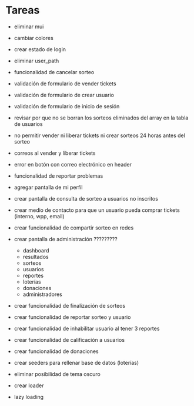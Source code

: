 # Tareas

- eliminar mui
- cambiar colores
- crear estado de login
- eliminar user_path
- funcionalidad de cancelar sorteo
- validación de formulario de vender tickets
- validación de formulario de crear usuario
- validación de formulario de inicio de sesión
- revisar por que no se borran los sorteos eliminados del array en la tabla de usuarios
- no permitir vender ni liberar tickets ni crear sorteos 24 horas antes del sorteo
- correos al vender y liberar tickets
- error en botón con correo electrónico en header
- funcionalidad de reportar problemas
- agregar pantalla de mi perfil
- crear pantalla de consulta de sorteo a usuarios no inscritos
- crear medio de contacto para que un usuario pueda comprar tickets (interno, wpp, email)
- crear funcionalidad de compartir sorteo en redes

- crear pantalla de administración ?????????

  - dashboard
  - resultados
  - sorteos
  - usuarios
  - reportes
  - loterías
  - donaciones
  - administradores

- crear funcionalidad de finalización de sorteos
- crear funcionalidad de reportar sorteo y usuario
- crear funcionalidad de inhabilitar usuario al tener 3 reportes
- crear funcionalidad de calificación a usuarios
- crear funcionalidad de donaciones
- crear seeders para rellenar base de datos (loterías)
- eliminar posibilidad de tema oscuro
- crear loader
- lazy loading
